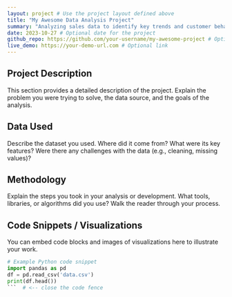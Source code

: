 ```yaml
---
layout: project # Use the project layout defined above
title: "My Awesome Data Analysis Project"
summary: "Analyzing sales data to identify key trends and customer behavior."
date: 2023-10-27 # Optional date for the project
github_repo: https://github.com/your-username/my-awesome-project # Optional link
live_demo: https://your-demo-url.com # Optional link
---
```


## Project Description

This section provides a detailed description of the project. Explain the problem you were trying to solve, the data source, and the goals of the analysis.

## Data Used

Describe the dataset you used. Where did it come from? What were its key features? Were there any challenges with the data (e.g., cleaning, missing values)?

## Methodology

Explain the steps you took in your analysis or development. What tools, libraries, or algorithms did you use? Walk the reader through your process.

## Code Snippets / Visualizations

You can embed code blocks and images of visualizations here to illustrate your work.

```python
# Example Python code snippet
import pandas as pd
df = pd.read_csv('data.csv')
print(df.head())
```  # <-- close the code fence